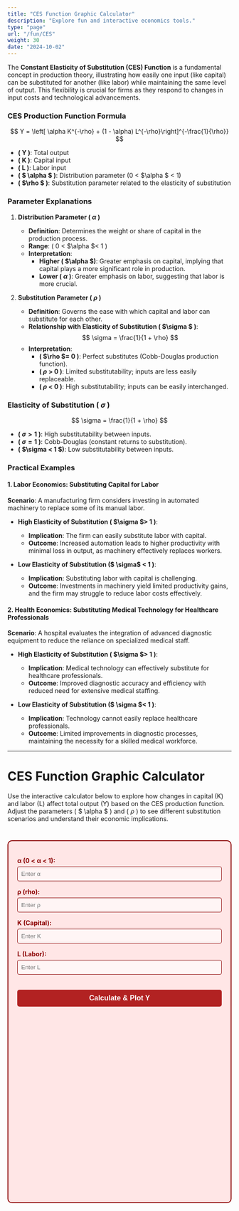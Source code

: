 ```yaml
---
title: "CES Function Graphic Calculator"
description: "Explore fun and interactive economics tools."
type: "page"
url: "/fun/CES"
weight: 30
date: "2024-10-02"
---
```


The **Constant Elasticity of Substitution (CES) Function** is a fundamental concept in production theory, illustrating how easily one input (like capital) can be substituted for another (like labor) while maintaining the same level of output. This flexibility is crucial for firms as they respond to changes in input costs and technological advancements.

### **CES Production Function Formula**

$$
Y = \left[ \alpha K^{-\rho} + (1 - \alpha) L^{-\rho}\right]^{-\frac{1}{\rho}}
$$

- **\( Y \)**: Total output
- **\( K \)**: Capital input
- **\( L \)**: Labor input
- **\( $ \alpha $ \)**: Distribution parameter (0 <  $\alpha $ < 1)
- **\( $\rho $ \)**: Substitution parameter related to the elasticity of substitution

### **Parameter Explanations**

1. **Distribution Parameter \( $\alpha$ \)**
   - **Definition**: Determines the weight or share of capital in the production process.
   - **Range**: \( 0 < $\alpha $< 1 \)
   - **Interpretation**:
     - **Higher \( $\alpha $\)**: Greater emphasis on capital, implying that capital plays a more significant role in production.
     - **Lower \( $\alpha$ \)**: Greater emphasis on labor, suggesting that labor is more crucial.

2. **Substitution Parameter \( $\rho$ \)**
   - **Definition**: Governs the ease with which capital and labor can substitute for each other.
   - **Relationship with Elasticity of Substitution \( $\sigma  $ \)**:
     $$
     \sigma = \frac{1}{1 + \rho}
     $$
   - **Interpretation**:
     - **\( $\rho $= 0 \)**: Perfect substitutes (Cobb-Douglas production function).
     - **\( $\rho$ > 0 \)**: Limited substitutability; inputs are less easily replaceable.
     - **\( $\rho$ < 0 \)**: High substitutability; inputs can be easily interchanged.

### **Elasticity of Substitution \( $\sigma$ \)**

$$
\sigma = \frac{1}{1 + \rho}
$$

- **\( $\sigma > 1$ \)**: High substitutability between inputs.
- **\( $\sigma = 1$ \)**: Cobb-Douglas (constant returns to substitution).
- **\( $\sigma < 1 $\)**: Low substitutability between inputs.

### **Practical Examples**

#### **1. Labor Economics: Substituting Capital for Labor**

**Scenario**: A manufacturing firm considers investing in automated machinery to replace some of its manual labor.

- **High Elasticity of Substitution \( $\sigma $> 1 \)**:
  - **Implication**: The firm can easily substitute labor with capital.
  - **Outcome**: Increased automation leads to higher productivity with minimal loss in output, as machinery effectively replaces workers.

- **Low Elasticity of Substitution \($ \sigma$ < 1 \)**:
  - **Implication**: Substituting labor with capital is challenging.
  - **Outcome**: Investments in machinery yield limited productivity gains, and the firm may struggle to reduce labor costs effectively.

#### **2. Health Economics: Substituting Medical Technology for Healthcare Professionals**

**Scenario**: A hospital evaluates the integration of advanced diagnostic equipment to reduce the reliance on specialized medical staff.

- **High Elasticity of Substitution \( $\sigma $> 1 \)**:
  - **Implication**: Medical technology can effectively substitute for healthcare professionals.
  - **Outcome**: Improved diagnostic accuracy and efficiency with reduced need for extensive medical staffing.

- **Low Elasticity of Substitution \($ \sigma $< 1 \)**:
  - **Implication**: Technology cannot easily replace healthcare professionals.
  - **Outcome**: Limited improvements in diagnostic processes, maintaining the necessity for a skilled medical workforce.

---
# CES Function Graphic Calculator

Use the interactive calculator below to explore how changes in capital (K) and labor (L) affect total output (Y) based on the CES production function. Adjust the parameters \( $ \alpha $ \) and \( $\rho$ \) to see different substitution scenarios and understand their economic implications.

<!-- CES Calculator Container -->
<div class="calculator">
  
  <label for="alpha">&alpha; (0 &lt; &alpha; &lt; 1):</label>
  <input type="number" id="alpha" step="0.01" min="0.01" max="0.99" placeholder="Enter &alpha;" aria-describedby="alphaHelp">
  <span id="alphaHelp" class="sr-only">Please enter a value for alpha between 0 and 1.</span>
  
  <label for="rho">&rho; (rho):</label>
  <input type="number" id="rho" step="0.01" placeholder="Enter &rho;" aria-describedby="rhoHelp">
  <span id="rhoHelp" class="sr-only">Please enter a value for rho.</span>
  
  <label for="K">K (Capital):</label>
  <input type="number" id="K" step="0.01" min="0" placeholder="Enter K" aria-describedby="KHelp">
  <span id="KHelp" class="sr-only">Please enter a value for Capital K.</span>
  
  <label for="L">L (Labor):</label>
  <input type="number" id="L" step="0.01" min="0" placeholder="Enter L" aria-describedby="LHelp">
  <span id="LHelp" class="sr-only">Please enter a value for Labor L.</span>
  
  <button onclick="calculateAndPlot()">Calculate & Plot Y</button>
  
  <div id="result" class="result" style="display:none;"></div>
  
  <div class="chart-container">
    <canvas id="cesChart" style="display:none;"></canvas>
  </div>
</div>

<!-- Styling for the Calculator -->
<!-- Styling for the Calculator -->
<!-- Styling for the Calculator -->
<style>
  .calculator {
    max-width: 600px;
    margin: 40px auto;
    padding: 20px;
    border: 2px solid #8B0000; /* Changed to Dark Red */
    border-radius: 10px;
    background-color: #ffe6e6; /* Light Red Background for readability */
  }
  .calculator label {
    display: block;
    margin-top: 15px;
    font-weight: bold;
    color: #8B0000; /* Dark Red for labels */
  }
  .calculator input {
    width: 100%;
    padding: 8px;
    margin-top: 5px;
    border: 1px solid #8B0000; /* Dark Red Border for inputs */
    border-radius: 4px;
    background-color: #fff5f5; /* Very Light Red Background for inputs */
    color: #000; /* Black text for readability */
  }
  .calculator input:focus {
    border-color: #B22222; /* Firebrick Red on focus */
    box-shadow: 0 0 5px rgba(178, 34, 34, 0.5); /* Subtle red glow */
    outline: none;
  }
  .calculator button {
    width: 100%;
    padding: 10px;
    margin-top: 20px;
    background-color: #B22222; /* Firebrick Red Button */
    color: white;
    border: none;
    border-radius: 5px;
    font-size: 16px;
    cursor: pointer;
    font-weight: bold;
    transition: background-color 0.3s ease;
  }
  .calculator button:hover {
    background-color: #8B0000; /* Darker Red on Hover */
  }
  .result {
    margin-top: 20px;
    padding: 15px;
    background-color: #ffcccc; /* Light Red Background for result */
    border-left: 5px solid #B22222; /* Firebrick Red Border */
    border-radius: 4px;
    font-size: 18px;
    font-weight: bold;
    color: #8B0000; /* Dark Red Text */
  }
  .chart-container {
    position: relative;
    height: 400px;
    width: 100%;
    margin-top: 20px;
  }
  /* Screen Reader Only */
  .sr-only {
    position: absolute;
    width: 1px;
    height: 1px;
    padding: 0;
    margin: -1px;
    overflow: hidden;
    clip: rect(0,0,0,0);
    border: 0;
  }
</style>


<!-- Include Chart.js Library -->
<script src="https://cdn.jsdelivr.net/npm/chart.js" defer></script>

<!-- CES Calculator JavaScript -->
<script>
  (function() {
    let cesChartInstance = null;

    function calculateAndPlot() {
      // Retrieve input values
      const alpha = parseFloat(document.getElementById('alpha').value);
      const rho = parseFloat(document.getElementById('rho').value);
      const K = parseFloat(document.getElementById('K').value);
      const L = parseFloat(document.getElementById('L').value);

      // Input validation
      if (isNaN(alpha) || alpha <= 0 || alpha >= 1) {
        alert('Please enter a valid &alpha; between 0 and 1.');
        return;
      }
      if (isNaN(rho)) {
        alert('Please enter a valid &rho;.');
        return;
      }
      if (isNaN(K) || K <= 0) {
        alert('Please enter a valid positive K.');
        return;
      }
      if (isNaN(L) || L <= 0) {
        alert('Please enter a valid positive L.');
        return;
      }

      // CES function calculation
      const term1 = alpha * Math.pow(K, -rho);
      const term2 = (1 - alpha) * Math.pow(L, -rho);
      const Y = Math.pow(term1 + term2, -1 / rho);

      // Display the result
      const resultDiv = document.getElementById('result');
      resultDiv.style.display = 'block';
      resultDiv.innerHTML = `Calculated Output Y = <span style="color:#007ACC;">${Y.toFixed(4)}</span>`;

      // Prepare data for plotting Y vs K
      const dataK = [];
      const dataY = [];
      const K_min = K * 0.5;
      const K_max = K * 1.5;
      const step = (K_max - K_min) / 20;

      for (let k = K_min; k <= K_max; k += step) {
        const term1Plot = alpha * Math.pow(k, -rho);
        const Y_plot = Math.pow(term1Plot + term2, -1 / rho);
        dataK.push(k.toFixed(2));
        dataY.push(Y_plot.toFixed(4));
      }

      // Plot the chart
      const ctx = document.getElementById('cesChart').getContext('2d');
      document.getElementById('cesChart').style.display = 'block';

      if (cesChartInstance) {
        cesChartInstance.destroy();
      }

      cesChartInstance = new Chart(ctx, {
        type: 'line',
        data: {
          labels: dataK,
          datasets: [{
            label: 'Output Y vs Capital K',
            data: dataY,
            borderColor: 'rgba(75, 192, 192, 1)',
            backgroundColor: 'rgba(75, 192, 192, 0.2)',
            fill: true,
            tension: 0.1
          }]
        },
        options: {
          responsive: true,
          plugins: {
            legend: {
              position: 'top',
            },
            title: {
              display: true,
              text: 'CES Function: Output Y vs Capital K',
              font: {
                size: 18,
                weight: 'bold'
              }
            }
          },
          scales: {
            x: {
              title: {
                display: true,
                text: 'Capital K',
                font: {
                  size: 14,
                  weight: 'bold'
                }
              }
            },
            y: {
              title: {
                display: true,
                text: 'Output Y',
                font: {
                  size: 14,
                  weight: 'bold'
                }
              },
              beginAtZero: false
            }
          }
        }
      });
    }

    // Expose the function to the global scope
    window.calculateAndPlot = calculateAndPlot;
  })();
</script>
